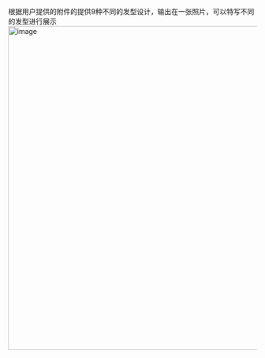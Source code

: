 根据用户提供的附件的提供9种不同的发型设计，输出在一张照片，可以特写不同的发型进行展示
<img width="900" height="657" alt="image" src="https://github.com/user-attachments/assets/b58a8b98-764d-403a-93d1-2213c355d642" />


